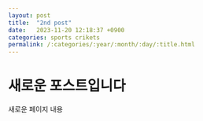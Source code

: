 ```yaml
---
layout: post
title:  "2nd post"
date:   2023-11-20 12:18:37 +0900
categories: sports crikets
permalink: /:categories/:year/:month/:day/:title.html
---
```

# 새로운 포스트입니다
새로운 페이지 내용